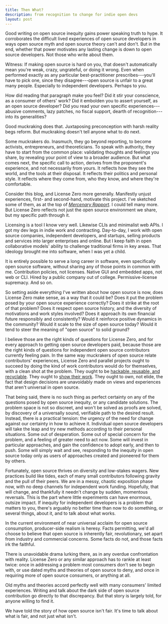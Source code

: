 ```yaml
---
title: Then What?
description: from recognition to change for indie open devs
layout: post
---
```


Good writing on open source inequity gains power speaking truth to hype.  It corroborates the difficult lived experiences of open source developers in ways open source myth and open source theory can't and don't.  But in the end, whether that power motivates any lasting change is down to open source developers.  Not those who write about them.

Witness: If making open source is hard on you, that doesn't automatically mean you're weak, crazy, ungrateful, or doing it wrong.  Even when performed exactly as any particular best-practitioner prescribes---you'll have to pick one, since they disagree---open source is unfair to a great many people.  Especially to independent developers.  Perhaps to you.

How did reading that paragraph make you feel? Did it stir your conscience, as a consumer of others' work? Did it embolden you to assert yourself, as an open source developer? Did you read your own specific experiences---abusive comments, lazy patches, no fiscal support, dearth of recognition---into its generalities?

Good muckraking does that.  Juxtaposing preconception with harsh reality begs reform.  But muckraking doesn't tell anyone what to do next.

Some muckrakers do.  Inasmuch, they go beyond reporting, to become activists, entrepreneurs, and theoreticians.  To speak with authority, they have to start from the common place: validating thoughts and feelings you share, by revealing your point of view to a broader audience.  But what comes next, the specific call to action, derives from the proponent's experience, and not necessarily from yours.  It reflects how they see the world, and the tools at their disposal.  It reflects their politics and personal style.  It reflects where they come from, who they know, and where they're comfortable.

Consider this blog, and License Zero more generally.  Manifestly unjust experiences, first- and second-hand, motivate this project.  I've sketched some of them, as at the top of [_Mercenary Rapport_](https://blog.licensezero.com/2017/10/16/mercenary-rapport.html).  I could tell many more.  But License Zero reflects not just the open source environment we share, but my specific path through it.

Licensing is a tool I know very well.  Likewise CLIs and minimalist web APIs.  I got my dev legs in indie work and contracting.  Day-to-day, I work with open source companies, independent developers, and startups, selling products and services into larger enterprises and online.  But I keep faith in open collaborative models' ability to challenge traditional firms in key areas.  That ideology brought me into software, when I was yet a child.

It is entirely possible to serve a long career in software, even specifically open source software, without sharing any of those points in common with me.  Contribution policies, not licenses.  Native GUI and embedded apps, not web or CLI.  Hired by a public company out of college.  Permissive-license supremacy.  And so on.

So setting aside everything I've written about how open source is now, does License Zero make sense, as a way that it could be? Does it put the problem posed by your open source experience correctly? Does it strike at the root of that problem? Does it respect open source history, and the diversity of motivations and work styles involved? Does it approach its own financial future responsibly and consistently? Would it reinforce positive dynamics in the community? Would it scale to the size of open source today? Would it tend to steer the meaning of "open source" to solid ground?

I believe those are the right kinds of questions for License Zero, and for every approach to getting open source developers paid, because those are the right kinds of questions for independent open source contributors currently feeling pain.  In the same way muckrakers of open source relate contributors' experiences, License Zero and parallel projects ought to succeed by doing the kind of work contributors would do for themselves, with a clean shot at the problem.  They ought to be [hackable, reusable, and recyclable](https://github.com/licensezero/).  They ought to [show their work](https://blog.licensezero.com).  They ought to own, not elide, the fact that design decisions are unavoidably made on views and experiences that aren't universal in open source.

That being said, there is no such thing as perfect certainty on any of the questions posed by open source inequity, or any candidate solutions.  The problem space is not so discreet, and won't be solved as proofs are solved, by discovery of a universally sound, verifiable path to the desired result.  Instead, there is a practical tension: the urgency of the need for change against our certainty in how to achieve it.  Individual open source developers will take the leap and try new methods according to their personal situations.  Some out of desperation.  Some out of special concern for the problem, and a feeling of greater need to act now.  Some will invest in particular approaches, and gain the confidence to adopt early, and then to push.  Some will simply wait and see, responding to the inequity in open source today only as users of approaches created and pioneered for them by others.

Fortunately, open source thrives on diversity and low-stakes wagers.  New practices build like tides, each of many small contributors following gravity and the pull of their peers.  We are in a messy, chaotic exposition phase now, with no deep channels for independent work funding.  Hopefully, that will change, and thankfully it needn't change by sudden, momentous reversals.  This is the part where little experiments can have enormous, outsize impact.  If inequity for independent developers is a problem that matters to you, there's arguably no better time than now to do something, or several things, about it, and to talk about what works.

In the current environment of near universal acclaim for open source consumption, producer-side realism is heresy.  Facts permitting, we'd all choose to believe that open source is inherently fair, revolutionary, set apart from industry and commercial concerns.  Some facts do not, and those facts irk the faithful.

There is unavoidable drama lurking there, as in any overdue confrontation with reality.  License Zero or any similar approach has to rankle at least twice: once in addressing a problem most consumers don't see to begin with, or use dated myths and theories of open source to deny, and once in requiring more of open source consumers, or anything at all.

Old myths and theories accord perfectly well with many consumers' limited experiences.  Writing and talk about the dark side of open source contribution go directly to that discrepancy.  But that story is largely told, for anyone willing to find it.

We have told the story of how open source isn't fair.  It's time to talk about what is fair, and not just what isn't.
